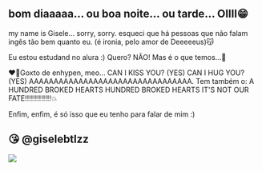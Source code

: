 ## bom diaaaaa... ou boa noite... ou tarde... OIIII😁
 
my name is Gisele... sorry, sorry. esqueci que há pessoas que não falam ingês tão bem quanto eu. (é ironia, pelo amor de Deeeeeus)😽

Eu estou estudand no alura :) Quero? NÃO! Mas é o que temos...💋

❤️‍🔥Goxto de enhypen, meo... CAN I KISS YOU? (YES) CAN I HUG YOU? (YES) AAAAAAAAAAAAAAAAAAAAAAAAAAAAAAAAA. Tem também o:
A HUNDRED BROKED HEARTS
HUNDRED BROKED HEARTS 
IT'S NOT OUR FATE!!!!!!!!!!!!!💥

Enfim, enfim, é só isso que eu tenho para falar de mim :)

## 😘 @giselebtlzz


![](https://media1.tenor.com/m/PS1taiSgATQAAAAC/0ikeu-heeseung.gif) 
